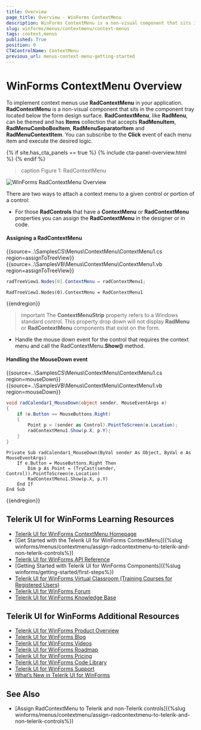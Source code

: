 ```yaml
---
title: Overview
page_title: Overview - WinForms ContextMenu
description: WinForms ContextMenu is a non-visual component that sits in the component tray located below the form design surface.
slug: winforms/menus/contextmenu/context-menus
tags: context,menus
published: True
position: 0
CTAControlName: ContextMenu
previous_url: menus-context-menu-getting-started
---
```


# WinForms ContextMenu Overview

To implement context menus use __RadContextMenu__ in your application. __RadContextMenu__ is a non-visual component that sits in the component tray located below the form design surface. __RadContextMenu__, like __RadMenu__, can be themed and has **Items** collection that accepts __RadMenuItem__, __RadMenuComboBoxItem__, __RadMenuSeparatorItem__ and __RadMenuContextItem__. You can subscribe to the **Click** event of each menu item and execute the desired logic.

{% if site.has_cta_panels == true %}
{% include cta-panel-overview.html %}
{% endif %}

>caption Figure 1: RadContextMenu

![WinForms RadContextMenu Overview](images/menus-context-menu-getting-started001.png)

There are two ways to attach a context menu to a given control or portion of a control: 

* For those **RadControls** that have a __ContextMenu__ or __RadContextMenu__ properties you can assign the __RadContextMenu__ in the designer or in code.

#### Assigning a RadContextMenu

{{source=..\SamplesCS\Menus\ContextMenu\ContextMenu1.cs region=assignToTreeView}} 
{{source=..\SamplesVB\Menus\ContextMenu\ContextMenu1.vb region=assignToTreeView}} 

````C#
radTreeView1.Nodes[0].ContextMenu = radContextMenu1;

````
````VB.NET
RadTreeView1.Nodes(0).ContextMenu = RadContextMenu1

````

{{endregion}} 

>important The __ContextMenuStrip__ property refers to a Windows standard control. This property drop down will not display __RadMenu__ or __RadContextMenu__ components that exist on the form.
>


* Handle the mouse down event for the control that requires the context menu and call the RadContextMenu.__Show()__ method.

#### Handling the MouseDown event

{{source=..\SamplesCS\Menus\ContextMenu\ContextMenu1.cs region=mouseDown}} 
{{source=..\SamplesVB\Menus\ContextMenu\ContextMenu1.vb region=mouseDown}} 

````C#
void radCalendar1_MouseDown(object sender, MouseEventArgs e)
{
    if (e.Button == MouseButtons.Right)
    {
        Point p = (sender as Control).PointToScreen(e.Location);
        radContextMenu1.Show(p.X, p.Y);
    }
}

````
````VB.NET
Private Sub radCalendar1_MouseDown(ByVal sender As Object, ByVal e As MouseEventArgs)
    If e.Button = MouseButtons.Right Then
        Dim p As Point = (TryCast(sender, Control)).PointToScreen(e.Location)
        RadContextMenu1.Show(p.X, p.Y)
    End If
End Sub

````

{{endregion}} 

## Telerik UI for WinForms Learning Resources
* [Telerik UI for WinForms ContextMenu Homepage](https://www.telerik.com/products/winforms/contextmenu.aspx)
* [Get Started with the Telerik UI for WinForms ContextMenu]({%slug winforms/menus/contextmenu/assign-radcontextmenu-to-telerik-and-non-telerik-controls%})
* [Telerik UI for WinForms API Reference](https://docs.telerik.com/devtools/winforms/api/)
* [Getting Started with Telerik UI for WinForms Components]({%slug winforms/getting-started/first-steps%})
* [Telerik UI for WinForms Virtual Classroom (Training Courses for Registered Users)](https://learn.telerik.com/learn/course/external/view/elearning/17/TelerikUIforWinForms) 
* [Telerik UI for WinForms Forum](https://www.telerik.com/forums/winforms)
* [Telerik UI for WinForms Knowledge Base](https://docs.telerik.com/devtools/winforms/knowledge-base)


## Telerik UI for WinForms Additional Resources
* [Telerik UI for WinForms Product Overview](https://www.telerik.com/products/winforms.aspx)
* [Telerik UI for WinForms Blog](https://www.telerik.com/blogs/desktop-winforms)
* [Telerik UI for WinForms Videos](https://www.telerik.com/videos/product/winforms)
* [Telerik UI for WinForms Roadmap](https://www.telerik.com/support/whats-new/winforms/roadmap)
* [Telerik UI for WinForms Pricing](https://www.telerik.com/purchase/individual/winforms.aspx)
* [Telerik UI for WinForms Code Library](https://www.telerik.com/support/code-library/winforms)
* [Telerik UI for WinForms Support](https://www.telerik.com/support/winforms)
* [What’s New in Telerik UI for WinForms](https://www.telerik.com/support/whats-new/winforms)

## See Also

* [Assign RadContextMenu to Telerik and non-Telerik controls]({%slug winforms/menus/contextmenu/assign-radcontextmenu-to-telerik-and-non-telerik-controls%})




